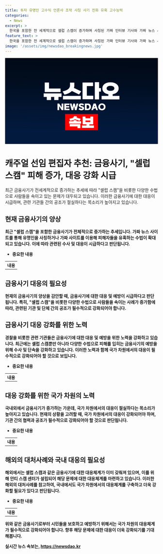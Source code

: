 ```yaml
---
title: 투자 유명인 고수익 언론사 조작 사칭 사기 진화 유혹 고수능력
categories:
  - News
excerpt: >
  한국을 포함한 전 세계적으로 셀럽 스캠이 증가하며 사칭된 가짜 인터뷰 기사와 가짜 뉴스 사이트가 확산되고 있다. 이로 인해 피해자는 3937건에 이르는 투자 사기에 당했으며, 피해액은 약 3492억원에 달한다. 최근에는 유명인 사칭뿐만 아니라 언론사나 증권사, 국가기관 등을 사칭하여 신뢰를 얻고 가짜 뉴스 사이트를 통해 유명인을 등장시키는 사기 수법이 늘어나고 있다. 전세계적으로 1조 달러 규모의 투자와 관련된 신종 사기가 발생하고 있어 국가 차원의 대응이 필요하다는 목소리가 나오고 있다.
feature_text: >
  한국을 포함한 전 세계적으로 셀럽 스캠이 증가하며 사칭된 가짜 인터뷰 기사와 가짜 뉴스 사이트가 확산되고 있다. 이로 인해 피해자는 3937건에 이르는 투자 사기에 당했으며, 피해액은 약 3492억원에 달한다. 최근에는 유명인 사칭뿐만 아니라 언론사나 증권사, 국가기관 등을 사칭하여 신뢰를 얻고 가짜 뉴스 사이트를 통해 유명인을 등장시키는 사기 수법이 늘어나고 있다. 전세계적으로 1조 달러 규모의 투자와 관련된 신종 사기가 발생하고 있어 국가 차원의 대응이 필요하다는 목소리가 나오고 있다.
image: '/assets/img/newsdao_breakingnews.jpg'
---
```


<p><img src="/assets/img/newsdao_breakingnews.jpg" alt="flaretime 속보" /></p>

<h1>캐주얼 선임 편집자 추천: 금융사기, "셀럽 스캠" 피해 증가, 대응 강화 시급</h1>

<p data-ke-size="size16">최근 금융사기가 전세계적으로 증가하는 추세에 따라 "셀럽 스캠"을 비롯한 다양한 수법으로 사람들을 속이고 있는 문제가 대두되고 있습니다. 이러한 금융사기에 대한 대응이 시급하며, 관련 기관들 간의 공조가 절실하다는 목소리가 높아지고 있습니다.</p>

<h2 data-ke-size="size26">현재 금융사기의 양상</h2>

<p><b>최근 "셀럽 스캠"을 포함한 금융사기가 전체적으로 증가하는 추세입니다. 가짜 뉴스 사이트를 통해 유명인을 사칭하거나 가짜 사이트를 이용해 피해자들을 유혹하는 수법이 확대되고 있습니다. 이에 따라 관련된 수사 및 대응이 시급하다고 판단됩니다.</b></p>

<ul>
    <li><b>중요한 내용</li>
</ul>

<table>
    <tr>
        <td style="text-align: center; height: 17px;"><b>내용</b></td>
</tr></table>

<h2 data-ke-size="size26">금융사기 대응의 필요성</h2>

<p><b>현재의 금융사기의 양상을 감안할 때, 금융사기에 대한 대응 및 예방이 시급하다고 판단됩니다. 특히, "셀럽 스캠"을 비롯한 다양한 수법으로 사람들을 속이는 사례가 증가함에 따라, 관련된 기관 및 단체 간의 공조가 필수적으로 강화되어야 합니다.</b></p>

<h2 data-ke-size="size26">금융사기 대응 강화를 위한 노력</h2>

<p><b>경찰을 비롯한 관련 기관들은 금융사기에 대한 대응 및 예방을 위한 노력을 강화하고 있습니다. 최근에는 셀럽 스캠뿐만 아니라 다양한 수법으로 피해를 입히는 금융사기의 예방을 위해 수사 및 단속을 강화하고 있습니다. 이러한 노력과 함께 국가 차원에서의 대응이 필수적으로 강화되어야 할 것으로 보입니다.</b></p>

<ul>
    <li><b>중요한 내용</li>
</ul>

<table>
    <tr>
        <td style="text-align: center; height: 17px;"><b>내용</b></td>
</tr></table>

<h2 data-ke-size="size26">대응 강화를 위한 국가 차원의 노력</h2>

<p><b>국내외에서 금융사기가 증가하는 가운데, 국가 차원에서의 대응이 절실하다는 목소리가 높아지고 있습니다. 현재의 상황을 고려할 때, 국가 차원에서의 대응이 강화되어야 하며, 기관 간의 협력과 공조가 필수적으로 강화되어야 할 것으로 판단됩니다.</b></p>

<ul>
    <li><b>중요한 내용</li>
</ul>

<table>
    <tr>
        <td style="text-align: center; height: 17px;"><b>내용</b></td>
</tr></table>

<h2 data-ke-size="size26">해외의 대처사례와 국내 대응의 필요성</h2>

<p><b>해외에서는 셀럽 스캠과 같은 금융사기에 대한 대응체계가 이미 갖춰져 있으며, 이를 위해 안티 스캠 센터가 설립되어 해당 문제에 대한 대응체계를 마련하고 있습니다. 이러한 해외의 대처사례를 참고하여, 국내에서도 국가 차원에서의 대응체계를 구축하고 더욱 강화할 필요가 있다고 판단됩니다.</b></p>

<ul>
    <li><b>중요한 내용</li>
</ul>

<table>
    <tr>
        <td style="text-align: center; height: 17px;"><b>내용</b></td>
</tr></table>

<p data-ke-size="size16">위와 같은 금융사기로부터 시민들을 보호하고 예방하기 위해서는 국가 차원의 대응체계가 필수적으로 강화되어야 합니다. 향후 해당 문제에 대한 대응이 더욱 강화되기를 기대해봅니다.</p>
실시간 뉴스 속보는, <a href="https://newsdao.kr" rel="dofollow">https://newsdao.kr</a>


